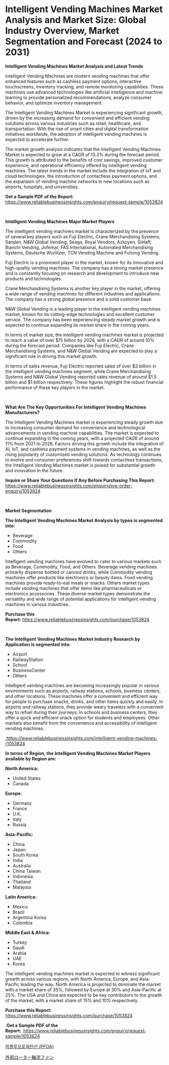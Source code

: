 <p><h1>Intelligent Vending Machines Market Analysis and Market Size: Global Industry Overview, Market Segmentation and Forecast (2024 to 2031)</h1></p><p><strong>Intelligent Vending Machines Market Analysis and Latest Trends</strong></p>
<p><p>Intelligent Vending Machines are modern vending machines that offer enhanced features such as cashless payment options, interactive touchscreens, inventory tracking, and remote monitoring capabilities. These machines use advanced technologies like artificial intelligence and machine learning to provide personalized recommendations, analyze consumer behavior, and optimize inventory management.</p><p>The Intelligent Vending Machines Market is experiencing significant growth, driven by the increasing demand for convenient and efficient vending solutions across various industries such as retail, healthcare, and transportation. With the rise of smart cities and digital transformation initiatives worldwide, the adoption of intelligent vending machines is expected to accelerate further.</p><p>The market growth analysis indicates that the Intelligent Vending Machines Market is expected to grow at a CAGR of 13.3% during the forecast period. This growth is attributed to the benefits of cost savings, improved customer experience, and operational efficiency offered by intelligent vending machines. The latest trends in the market include the integration of IoT and cloud technologies, the introduction of contactless payment options, and the expansion of vending machine networks in new locations such as airports, hospitals, and universities.</p></p>
<p><strong>Get a Sample PDF of the Report:&nbsp;</strong> <a href="https://www.reliablebusinessinsights.com/enquiry/request-sample/1053824">https://www.reliablebusinessinsights.com/enquiry/request-sample/1053824</a></p>
<p>&nbsp;</p>
<p><strong>Intelligent Vending Machines Major Market Players</strong></p>
<p><p>The intelligent vending machines market is characterized by the presence of several key players such as Fuji Electric, Crane Merchandising Systems, Sanden, N&W Global Vending, Seaga, Royal Vendors, Azkoyen, Sielaff, Bianchi Vending, Jofemar, FAS International, Automated Merchandising Systems, Deutsche Wurlitzer, TCN Vending Machine and Fuhong Vending.</p><p>Fuji Electric is a prominent player in the market, known for its innovative and high-quality vending machines. The company has a strong market presence and is constantly focusing on research and development to introduce new products and technologies.</p><p>Crane Merchandising Systems is another key player in the market, offering a wide range of vending machines for different industries and applications. The company has a strong global presence and a solid customer base.</p><p>N&W Global Vending is a leading player in the intelligent vending machines market, known for its cutting-edge technologies and excellent customer service. The company has been experiencing steady market growth and is expected to continue expanding its market share in the coming years.</p><p>In terms of market size, the intelligent vending machines market is projected to reach a value of over $15 billion by 2026, with a CAGR of around 10% during the forecast period. Companies like Fuji Electric, Crane Merchandising Systems, and N&W Global Vending are expected to play a significant role in driving this market growth.</p><p>In terms of sales revenue, Fuji Electric reported sales of over $2 billion in the intelligent vending machines segment, while Crane Merchandising Systems and N&W Global Vending reported sales revenue of around $1.5 billion and $1 billion respectively. These figures highlight the robust financial performance of these key players in the market.</p></p>
<p>&nbsp;</p>
<p><strong>What Are The Key Opportunities For Intelligent Vending Machines Manufacturers?</strong></p>
<p><p>The Intelligent Vending Machines market is experiencing steady growth due to increasing consumer demand for convenience and technological advancements in vending machine capabilities. The market is expected to continue expanding in the coming years, with a projected CAGR of around 11% from 2021 to 2026. Factors driving this growth include the integration of AI, IoT, and cashless payment systems in vending machines, as well as the rising popularity of customized vending solutions. As technology continues to evolve and consumer preferences shift towards contactless transactions, the Intelligent Vending Machines market is poised for substantial growth and innovation in the future.</p></p>
<p><strong>Inquire or Share Your Questions If Any Before Purchasing This Report:</strong> <a href="https://www.reliablebusinessinsights.com/enquiry/pre-order-enquiry/1053824">https://www.reliablebusinessinsights.com/enquiry/pre-order-enquiry/1053824</a></p>
<p>&nbsp;</p>
<p><strong>Market Segmentation</strong></p>
<p><strong>The Intelligent Vending Machines Market Analysis by types is segmented into:</strong></p>
<p><ul><li>Beverage</li><li>Commodity</li><li>Food</li><li>Others</li></ul></p>
<p><p>Intelligent vending machines have evolved to cater to various markets such as Beverage, Commodity, Food, and Others. Beverage vending machines primarily dispense bottled or canned drinks, while Commodity vending machines offer products like electronics or beauty items. Food vending machines provide ready-to-eat meals or snacks. Others market types include vending machines that offer items like pharmaceuticals or electronics accessories. These diverse market types demonstrate the versatility and wide range of potential applications for intelligent vending machines in various industries.</p></p>
<p><strong>Purchase this Report:&nbsp;</strong><a href="https://www.reliablebusinessinsights.com/purchase/1053824">https://www.reliablebusinessinsights.com/purchase/1053824</a></p>
<p>&nbsp;</p>
<p><strong>The Intelligent Vending Machines Market Industry Research by Application is segmented into:</strong></p>
<p><ul><li>Airport</li><li>RailwayStation</li><li>School</li><li>BusinessCenter</li><li>Others</li></ul></p>
<p><p>Intelligent vending machines are becoming increasingly popular in various environments such as airports, railway stations, schools, business centers, and other locations. These machines offer a convenient and efficient way for people to purchase snacks, drinks, and other items quickly and easily. In airports and railway stations, they provide weary travelers with a convenient way to refuel during their journeys. In schools and business centers, they offer a quick and efficient snack option for students and employees. Other markets also benefit from the convenience and accessibility of intelligent vending machines.</p></p>
<p><a href="https://www.reliablebusinessinsights.com/intelligent-vending-machines-r1053824">&nbsp;https://www.reliablebusinessinsights.com/intelligent-vending-machines-r1053824</a></p>
<p><strong>In terms of Region, the Intelligent Vending Machines Market Players available by Region are:</strong></p>
<p>
    <p> <strong> North America: </strong>
        <ul>
            <li>United States</li>
            <li>Canada</li>
        </ul>
        </p> 
    <p> <strong> Europe: </strong>
        <ul>
            <li>Germany</li>
            <li>France</li>
            <li>U.K.</li>
            <li>Italy</li>
            <li>Russia</li>
        </ul>
        </p> 
    <p> <strong> Asia-Pacific: </strong>
        <ul>
            <li>China</li>
            <li>Japan</li>
            <li>South Korea</li>
            <li>India</li>
            <li>Australia</li>
            <li>China Taiwan</li>
            <li>Indonesia</li>
            <li>Thailand</li>
            <li>Malaysia</li>
        </ul>
        </p> 
    <p> <strong> Latin America: </strong>
        <ul>
            <li>Mexico</li>
            <li>Brazil</li>
            <li>Argentina Korea</li>
            <li>Colombia</li>
        </ul>
        </p> 
    <p> <strong> Middle East & Africa: </strong>
        <ul>
            <li>Turkey</li>
            <li>Saudi</li>
            <li>Arabia</li>
            <li>UAE</li>
            <li>Korea</li>
        </ul>
    </p>
    </p>
<p><p>The intelligent vending machines market is expected to witness significant growth across various regions, with North America, Europe, and Asia-Pacific leading the way. North America is projected to dominate the market with a market share of 35%, followed by Europe at 30% and Asia-Pacific at 25%. The USA and China are expected to be key contributors to the growth of the market, with a market share of 15% and 10% respectively.</p></p>
<p><strong>Purchase this Report: </strong><a href="https://www.reliablebusinessinsights.com/purchase/1053824">https://www.reliablebusinessinsights.com/purchase/1053824</a></p>
<p>&nbsp;<strong>Get a Sample PDF of the Report:&nbsp;&nbsp;</strong><a href="https://www.reliablebusinessinsights.com/enquiry/request-sample/1053824">https://www.reliablebusinessinsights.com/enquiry/request-sample/1053824</a></p>
<p><strong></strong></p>
<p><p><a href="https://github.com/PhilToryphy7876567/Market-Research-Report-List-2/blob/main/2232542163586.md">퍼플루오로옥탄산 (PFOA)</a></p><p><a href="https://github.com/zjkmgcs938405/Market-Research-Report-List-2/blob/main/7397069153139.md">外部ローター軸流ファン</a></p></p>